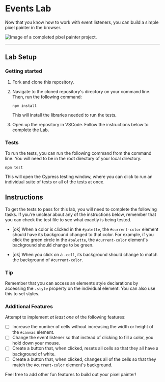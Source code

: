 # Events Lab

Now that you know how to work with event listeners, you can build a simple pixel painter in the browser.

![Image of a completed pixel painter project.](./assets/completed-project.png)

---

## Lab Setup

### Getting started

1. Fork and clone this repository.

1. Navigate to the cloned repository's directory on your command line. Then, run the following command:

   ```
   npm install
   ```

   This will install the libraries needed to run the tests.

1. Open up the repository in VSCode. Follow the instructions below to complete the Lab.

### Tests

To run the tests, you can run the following command from the command line. You will need to be in the root directory of your local directory.

```
npm test
```

This will open the Cypress testing window, where you can click to run an individual suite of tests or all of the tests at once.

## Instructions

To get the tests to pass for this lab, you will need to complete the following tasks. If you're unclear about any of the instructions below, remember that you can check the test file to see what exactly is being tested.

- [ok] When a color is clicked in the `#palette`, the `#current-color` element should have its background changed to that color. For example, if you click the green circle in the `#palette`, the `#current-color` element's background should change to be green.

- [ok] When you click on a `.cell`, its background should change to match the background of `#current-color`.

### Tip

Remember that you can access an elements style declarations by accessing the `.style` property on the individual element. You can also use this to set styles.

### Additional Features

Attempt to implement _at least one_ of the following features:

- [ ] Increase the number of cells without increasing the width or height of the `#canvas` element.
- [ ] Change the event listener so that instead of clicking to fill a color, you hold down your mouse.
- [ ] Create a button that, when clicked, resets all cells so that they all have a background of white.
- [ ] Create a button that, when clicked, changes all of the cells so that they match the `#current-color` element's background.

Feel free to add other fun features to build out your pixel painter!
